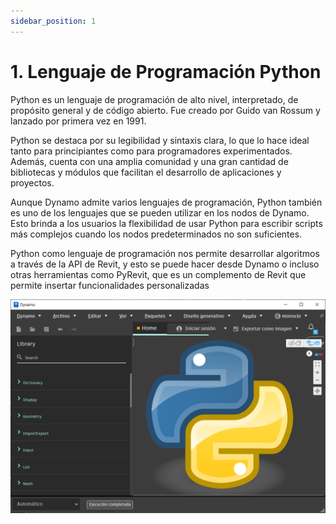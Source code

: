 ```yaml
---
sidebar_position: 1
---
```


# 1. Lenguaje de Programación Python

Python es un lenguaje de programación de alto nivel, interpretado, de propósito general y de
código abierto. Fue creado por Guido van Rossum y lanzado por primera vez en 1991. 

Python se destaca por su legibilidad y sintaxis clara, lo que lo hace ideal tanto para principiantes como para
programadores experimentados. Además, cuenta con una amplia comunidad y una gran cantidad
de bibliotecas y módulos que facilitan el desarrollo de aplicaciones y proyectos.

Aunque Dynamo admite varios lenguajes de programación, Python también es uno de los lenguajes
que se pueden utilizar en los nodos de Dynamo. Esto brinda a los usuarios la flexibilidad de usar
Python para escribir scripts más complejos cuando los nodos predeterminados no son suficientes.

Python como lenguaje de programación nos permite desarrollar algoritmos a través de la API de
Revit, y esto se puede hacer desde Dynamo o incluso otras herramientas como PyRevit, que es
un complemento de Revit que permite insertar funcionalidades personalizadas

![Docs Version Dropdown](./img/DynamoPython.png)

